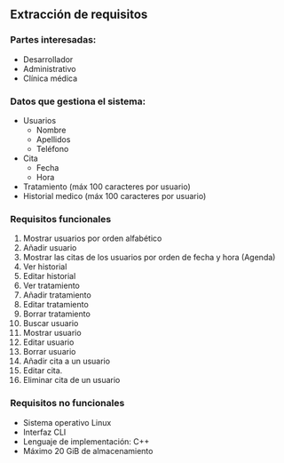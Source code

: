 ## Extracción de requisitos

### Partes interesadas:
* Desarrollador
* Administrativo
* Clínica médica


### Datos que gestiona el sistema:
* Usuarios
  * Nombre
  * Apellidos
  * Teléfono
* Cita
  * Fecha
  * Hora
* Tratamiento (máx 100 caracteres por usuario)
* Historial medico (máx 100 caracteres por usuario)

### Requisitos funcionales 
1. Mostrar usuarios por orden alfabético
1. Añadir usuario
1. Mostrar las citas de los usuarios por orden de fecha y hora (Agenda)
1. Ver historial
1. Editar historial
1. Ver tratamiento
1. Añadir tratamiento
1. Editar tratamiento
1. Borrar tratamiento
1. Buscar usuario
1. Mostrar usuario
1. Editar usuario
1. Borrar usuario
1. Añadir cita a un usuario
1. Editar cita.
1. Eliminar cita de un usuario

### Requisitos no funcionales
* Sistema operativo Linux
* Interfaz CLI
* Lenguaje de implementación: C++
* Máximo 20 GiB de almacenamiento
